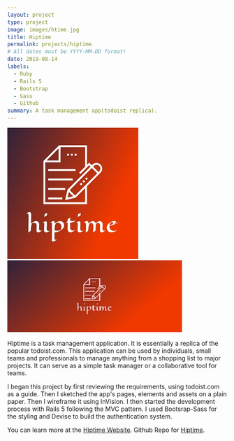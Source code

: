 ```yaml
---
layout: project
type: project
image: images/htime.jpg
title: Hiptime
permalink: projects/hiptime
# All dates must be YYYY-MM-DD format!
date: 2019-08-14
labels:
  - Ruby
  - Rails 5
  - Bootstrap
  - Sass
  - Github
summary: A task management app(todoist replica).
---
```


<div class="ui small rounded images">
  <img class="ui image" src="../images/htime.jpg">
  <img class="ui image" src="../images/htime2.jpg">
</div>

Hiptime is a task management application. It is essentially a replica of the popular todoist.com. This application can be used by individuals, small teams and professionals to manage anything from a shopping list to major projects. It can serve as a simple task manager or a collaborative tool for teams.

I began this project by first reviewing the requirements, using todoist.com as a guide. Then I sketched the app's pages, elements and assets on a plain paper. Then I wireframe it using InVision. I then started the development process with Rails 5 following the MVC pattern. I used Bootsrap-Sass for the styling and Devise to build the authentication system. 

You can learn more at the [Hiptime Website](https://hiptime-mantoss.herokuapp.com/).
Github Repo for [Hiptime](https://github.com/PJMantoss/hiptime).




